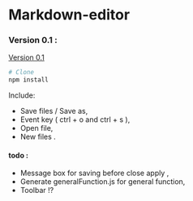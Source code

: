 # Markdown-editor

### Version 0.1 :

[Version 0.1](https://github.com/jordanlefort/markdown-editor/tree/version-0.1)

```sh
# Clone
npm install 
```

Include: 

- Save files / Save as,
- Event key  ( ctrl + o and ctrl + s ),
- Open file,
- New files .

#### todo :

- Message box for saving before close apply ,
- Generate generalFunction.js for general function,
- Toolbar !?







